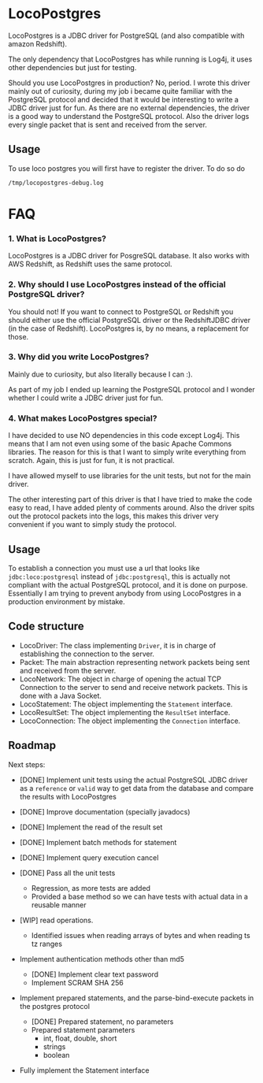 # LocoPostgres

LocoPostgres is a JDBC driver for PostgreSQL (and also compatible with 
amazon Redshift). 

The only dependency that LocoPostgres has while running is Log4j, it uses
other dependencies but just for testing. 

Should you use LocoPostgres in production? No, period. I wrote this driver
mainly out of curiosity, during my job i became quite familiar with the 
PostgreSQL protocol and decided that it would be interesting to write a 
JDBC driver just for fun. As there are no external dependencies, the driver 
is a good way to understand the PostgreSQL protocol. Also the driver logs 
every single packet that is sent and received from the server. 

## Usage

To use loco postgres you will first have to register the driver. To do so do 

`/tmp/locopostgres-debug.log`

# FAQ

### 1. What is LocoPostgres?

LocoPostgres is a JDBC driver for PosgreSQL database. It also works with AWS Redshift, as 
Redshift uses the same protocol. 

### 2. Why should I use LocoPostgres instead of the official PostgreSQL driver?

You should not! If you want to connect to PostgreSQL or Redshift you should either use the 
official PostgreSQL driver or the RedshiftJDBC driver (in the case of Redshift). LocoPostgres 
is, by no means, a replacement for those.

### 3. Why did you write LocoPostgres?

Mainly due to curiosity, but also literally because I can :). 

As part of my job I ended up learning the PostgreSQL protocol and I wonder whether I could
write a JDBC driver just for fun.

### 4. What makes LocoPostgres special?

I have decided to use NO dependencies in this code except Log4j. This means that I am not even 
using some of the basic Apache Commons libraries. The reason for this is that I want to simply 
write everything from scratch. Again, this is just for fun, it is not practical.

I have allowed myself to use libraries for the unit tests, but not for the main driver.

The other interesting part of this driver is that I have tried to make the code easy to read, I 
have added plenty of comments around. Also the driver spits out the protocol packets into the logs, 
this makes this driver very convenient if you want to simply study the protocol.


## Usage

To establish a connection you must use a url that looks like `jdbc:loco:postgresql` instead of `jdbc:postgresql`, 
this is actually not compliant with the actual PostgreSQL protocol, and it is done on purpose. Essentially I am trying 
to prevent anybody from using LocoPostgres in a production environment by mistake.

## Code structure

* LocoDriver: The class implementing `Driver`, it is in charge of establishing the 
connection to the server.
* Packet: The main abstraction representing network packets being sent and received 
from the server. 
* LocoNetwork: The object in charge of opening the actual TCP Connection to the server to
send and receive network packets. This is done with a Java Socket.
* LocoStatement: The object implementing the `Statement` interface.
* LocoResultSet: The object implementing the `ResultSet` interface.
* LocoConnection: The object implementing the `Connection` interface.


## Roadmap

Next steps: 

* [DONE] Implement unit tests using the actual PostgreSQL JDBC driver as a `reference` or `valid` way to get data from 
the database and compare the results with LocoPostgres
* [DONE] Improve documentation (specially javadocs)
* [DONE] Implement the read of the result set
* [DONE] Implement batch methods for statement 
* [DONE] Implement query execution cancel
* [DONE] Pass all the unit tests
    * Regression, as more tests are added
    * Provided a base method so we can have tests with actual data in a reusable manner
* [WIP] read operations.
    * Identified issues when reading arrays of bytes and when reading ts tz ranges
* Implement authentication methods other than md5
    * [DONE] Implement clear text password
    * Implement SCRAM SHA 256 
* Implement prepared statements, and the parse-bind-execute packets in the postgres protocol
    * [DONE] Prepared statement, no parameters
    * Prepared statement parameters
        * int, float, double, short
        * strings
        * boolean
    
* Fully implement the Statement interface

